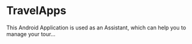 # TravelApps
This Android Application is used as an Assistant, which can help you to manage your tour...
